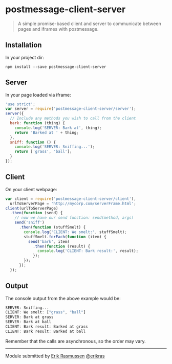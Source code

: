 postmessage-client-server
=========================

> A simple promise-based client and server to communicate between pages and iframes with postmessage.

## Installation

In your project dir:

```shell
npm install --save postmessage-client-server
```

## Server

In your page loaded via iframe:

```js
'use strict';
var server = require('postmessage-client-server/server');
server({
  // Include any methods you wish to call from the client
  bark: function (thing) {
    console.log('SERVER: Bark at', thing);
    return 'Barked at ' + thing;
  },
  sniff: function () {
    console.log('SERVER: Sniffing...');
    return ['grass', 'ball'];
  }
});
```
 
 
## Client
 
On your client webpage:
 
```js
var client = require('postmessage-client-server/client'),
  urlToServerPage = 'http://mycorp.com/serverFrame.html';
client(urlToServerPage)
  .then(function (send) {
    // now we have our send function: send(method, args)
    send('sniff')
      .then(function (stuffSmelt) {
        console.log('CLIENT: We smelt:', stuffSmelt);
        stuffSmelt.forEach(function (item) {
          send('bark', item)
            .then(function (result) {
              console.log('CLIENT: Bark result:', result);
            });
        });
      });
  });
```
  
## Output

The console output from the above example would be:

```js
SERVER: Sniffing...
CLIENT: We smelt: ["grass", "ball"]
SERVER: Bark at grass
SERVER: Bark at ball
CLIENT: Bark result: Barked at grass
CLIENT: Bark result: Barked at ball
```

Remember that the calls are asynchronous, so the order may vary.

---

Module submitted by [Erik Rasmussen](http://erikras.com/) [@erikras](https://twitter.com/erikras)
